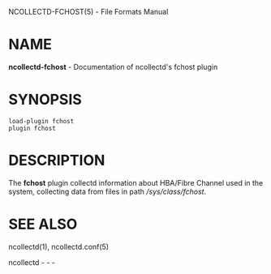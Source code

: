 NCOLLECTD-FCHOST(5) - File Formats Manual

# NAME

**ncollectd-fchost** - Documentation of ncollectd's fchost plugin

# SYNOPSIS

	load-plugin fchost
	plugin fchost

# DESCRIPTION

The **fchost** plugin collectd information about HBA/Fibre Channel used
in the system, collecting data from files in path */sys/class/fchost*.

# SEE ALSO

ncollectd(1),
ncollectd.conf(5)

ncollectd - - -
